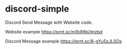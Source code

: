 # discord-simple
Discord Send Message with Website code.

Website example
https://prnt.sc/m1b9jNs1mzbd

Discord Message example
https://prnt.sc/8-gYu5zJLSOs
